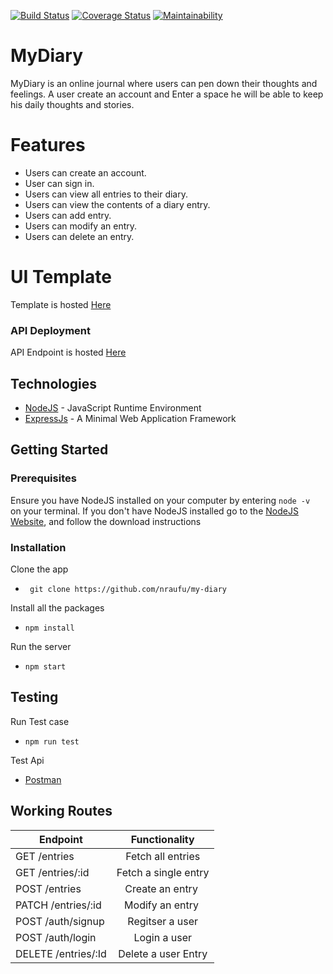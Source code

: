 [![Build Status](https://travis-ci.org/nraufu/my-diary.svg?branch=develop)](https://travis-ci.org/nraufu/my-diary)
[![Coverage Status](https://coveralls.io/repos/github/nraufu/my-diary/badge.svg?branch=develop)](https://coveralls.io/github/nraufu/my-diary?branch=develop)
[![Maintainability](https://api.codeclimate.com/v1/badges/602f0efa0ea32d017ac8/maintainability)](https://codeclimate.com/github/nraufu/my-diary/maintainability)

# MyDiary
MyDiary is an online journal where users can pen down their thoughts and feelings. A user create an account and Enter  a space he will be able to keep his daily thoughts and stories.

# Features

- Users can create an account.
- User can sign in.
- Users can view all entries to their diary.
- Users can view the contents of a diary entry.
- Users can add entry.
- Users can modify an entry.
- Users can delete an entry.
  
# UI Template

Template is hosted [Here](https://nraufu.github.io/my-diary/UI/index.html)

### API Deployment

API Endpoint is hosted [Here](https://my-diary01.herokuapp.com/api/v1)

## Technologies

* [NodeJS](https://nodejs.org/) - JavaScript Runtime Environment
* [ExpressJs](https://expressjs.com/) - A Minimal  Web Application Framework

## Getting Started

 ### Prerequisites

 Ensure you have NodeJS installed on your computer by entering  `node -v ` on your terminal. If you don't have NodeJS installed go to the [NodeJS Website](https://nodejs.org/en/download/), and follow the download instructions
 
### Installation

Clone the app
* ``` git clone https://github.com/nraufu/my-diary```

Install all the packages
* ``` npm install ```

Run the server
*  ``` npm start ```

## Testing
Run Test case
* ```npm run test```

Test Api 
* [Postman](https://getpostman.com/)



## Working Routes
|	Endpoint	             | Functionality         |
|------------------------|:---------------------:|
|GET /entries            | Fetch all entries     |   
|GET /entries/:id        | Fetch a single entry  |
|POST /entries           | Create an entry       |
|PATCH /​entries​/:id      ​| Modify an entry       |
|POST /auth/signup       | Regitser a user       |
|POST /auth/login        | Login a user          |
|DELETE /entries/:Id     | Delete a user Entry   |
